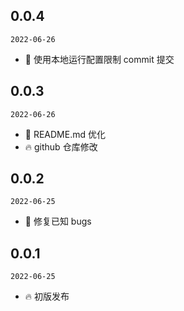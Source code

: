 ## 0.0.4

`2022-06-26`

- 🐞 使用本地运行配置限制 commit 提交

## 0.0.3

`2022-06-26`

- 📝 README.md 优化
- 🔥 github 仓库修改

## 0.0.2

`2022-06-25`

- 🐞 修复已知 bugs

## 0.0.1

`2022-06-25`

- 🔥 初版发布
